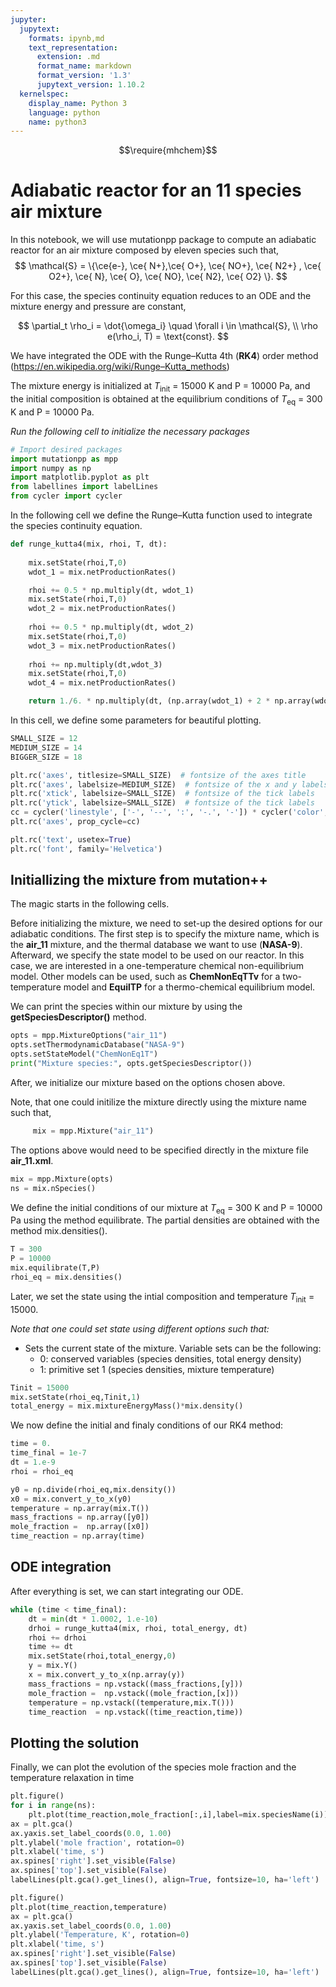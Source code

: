 ```yaml
---
jupyter:
  jupytext:
    formats: ipynb,md
    text_representation:
      extension: .md
      format_name: markdown
      format_version: '1.3'
      jupytext_version: 1.10.2
  kernelspec:
    display_name: Python 3
    language: python
    name: python3
---
```


<!-- #region slideshow={"slide_type": "slide"} -->
$$\require{mhchem}$$   

# Adiabatic reactor for an 11 species air mixture

In this notebook, we will use mutationpp package to compute an adiabatic reactor for an air mixture composed by eleven species such that,
$$
\mathcal{S} = \{\ce{e-}, \ce{ N+},\ce{ O+}, \ce{ NO+}, \ce{ N2+} , \ce{ O2+}, \ce{ N}, \ce{ O}, \ce{ NO}, \ce{ N2}, \ce{ O2} \}.
$$

For this case, the species continuity equation reduces to an ODE and the mixture energy and pressure are constant,

$$
\partial_t \rho_i = \dot{\omega_i} \quad \forall i \in \mathcal{S}, \\
\rho e(\rho_i, T) = \text{const}.
$$

We have integrated the ODE with the Runge–Kutta 4th (**RK4**) order method (https://en.wikipedia.org/wiki/Runge–Kutta_methods)

The mixture energy is initialized at $T_{\text{init}}$ = 15000 K and P = 10000 Pa, and the initial composition is obtained at the equilibrium conditions of $T_{\text{eq}}$ = 300 K and P = 10000 Pa.

*Run the following cell to initialize the necessary packages*
<!-- #endregion -->

```python slideshow={"slide_type": "slide"}
# Import desired packages
import mutationpp as mpp
import numpy as np
import matplotlib.pyplot as plt
from labellines import labelLines
from cycler import cycler
```

<!-- #region slideshow={"slide_type": "slide"} -->
In the following cell we define the  Runge–Kutta function used to integrate the species continuity equation.
<!-- #endregion -->

```python slideshow={"slide_type": "slide"}
def runge_kutta4(mix, rhoi, T, dt):
    
    mix.setState(rhoi,T,0)
    wdot_1 = mix.netProductionRates() 

    rhoi += 0.5 * np.multiply(dt, wdot_1)
    mix.setState(rhoi,T,0)
    wdot_2 = mix.netProductionRates() 
    
    rhoi += 0.5 * np.multiply(dt, wdot_2)
    mix.setState(rhoi,T,0)
    wdot_3 = mix.netProductionRates() 
    
    rhoi += np.multiply(dt,wdot_3)
    mix.setState(rhoi,T,0)
    wdot_4 = mix.netProductionRates() 

    return 1./6. * np.multiply(dt, (np.array(wdot_1) + 2 * np.array(wdot_2) + 2 * np.array(wdot_3) + np.array(wdot_4)))
```

<!-- #region slideshow={"slide_type": "notes"} -->
In this cell, we define some parameters for beautiful plotting.
<!-- #endregion -->

```python slideshow={"slide_type": "slide"}
SMALL_SIZE = 12
MEDIUM_SIZE = 14
BIGGER_SIZE = 18

plt.rc('axes', titlesize=SMALL_SIZE)  # fontsize of the axes title
plt.rc('axes', labelsize=MEDIUM_SIZE)  # fontsize of the x and y labels
plt.rc('xtick', labelsize=SMALL_SIZE)  # fontsize of the tick labels
plt.rc('ytick', labelsize=SMALL_SIZE)  # fontsize of the tick labels
cc = cycler('linestyle', ['-', '--', ':', '-.', '-']) * cycler('color', ['r', 'g', 'b', 'm', 'k'])
plt.rc('axes', prop_cycle=cc)

plt.rc('text', usetex=True)
plt.rc('font', family='Helvetica')
```

<!-- #region slideshow={"slide_type": "slide"} -->
## Initiallizing the mixture from mutation++

The magic starts in the following cells. 

Before initializing the mixture, we need to set-up the desired options for our adiabatic conditions.
The first step is to specify the mixture name, which is the **air_11** mixture, and the thermal database we want to use (**NASA-9**).
Afterward, we specify the state model to be used on our reactor. In this case, we are interested in a one-temperature chemical non-equilibrium model. 
Other models can be used, such as **ChemNonEqTTv** for a two-temperature model and **EquilTP** for a thermo-chemical equilibrium model.

We can print the species within our mixture by using the **getSpeciesDescriptor()** method.
<!-- #endregion -->

```python slideshow={"slide_type": "slide"}
opts = mpp.MixtureOptions("air_11")
opts.setThermodynamicDatabase("NASA-9")
opts.setStateModel("ChemNonEq1T")
print("Mixture species:", opts.getSpeciesDescriptor())
```

<!-- #region slideshow={"slide_type": "slide"} -->
After, we initialize our mixture based on the options chosen above.

Note, that one could initilize the mixture directly using the mixture name such that,

```python
     mix = mpp.Mixture("air_11")
```

The options above would need to be specified directly in the mixture file **air_11.xml**.
<!-- #endregion -->

```python slideshow={"slide_type": "slide"}
mix = mpp.Mixture(opts)
ns = mix.nSpecies()
```

<!-- #region slideshow={"slide_type": "slide"} -->
We define the initial conditions of our mixture at $T_{\text{eq}}$ = 300 K and P = 10000 Pa using the method equilibrate.
The partial densities are obtained with the method mix.densities().
<!-- #endregion -->

```python slideshow={"slide_type": "slide"}
T = 300
P = 10000
mix.equilibrate(T,P)
rhoi_eq = mix.densities()
```

<!-- #region slideshow={"slide_type": "slide"} -->
Later, we set the state using the intial composition and temperature $T_{\text{init}}$ = 15000.


*Note that one could set state using different options such that:*
  * Sets the current state of the mixture.  Variable sets can be the following:
     *   0: conserved variables (species densities, total energy density)
     *   1: primitive set 1 (species densities, mixture temperature)
<!-- #endregion -->

```python slideshow={"slide_type": "slide"}
Tinit = 15000
mix.setState(rhoi_eq,Tinit,1)
total_energy = mix.mixtureEnergyMass()*mix.density()

```

<!-- #region slideshow={"slide_type": "slide"} -->
We now define the initial and finaly conditions of our RK4 method:
<!-- #endregion -->

```python slideshow={"slide_type": "slide"}
time = 0.
time_final = 1e-7
dt = 1.e-9
rhoi = rhoi_eq

y0 = np.divide(rhoi_eq,mix.density())
x0 = mix.convert_y_to_x(y0)
temperature = np.array(mix.T())
mass_fractions = np.array([y0])
mole_fraction =  np.array([x0])
time_reaction = np.array(time)
```

<!-- #region slideshow={"slide_type": "slide"} -->
## ODE integration 

After everything is set, we can start integrating our ODE.
<!-- #endregion -->

```python slideshow={"slide_type": "subslide"}
while (time < time_final):
    dt = min(dt * 1.0002, 1.e-10)
    drhoi = runge_kutta4(mix, rhoi, total_energy, dt)
    rhoi += drhoi
    time += dt
    mix.setState(rhoi,total_energy,0)
    y = mix.Y()
    x = mix.convert_y_to_x(np.array(y))
    mass_fractions = np.vstack((mass_fractions,[y]))
    mole_fraction =  np.vstack((mole_fraction,[x]))
    temperature = np.vstack((temperature,mix.T()))
    time_reaction  = np.vstack((time_reaction,time))
```

<!-- #region slideshow={"slide_type": "slide"} -->
## Plotting the solution

Finally, we can plot the evolution of the species mole fraction and the temperature relaxation in time
<!-- #endregion -->

```python slideshow={"slide_type": "subslide"}
plt.figure()
for i in range(ns):
    plt.plot(time_reaction,mole_fraction[:,i],label=mix.speciesName(i))
ax = plt.gca()
ax.yaxis.set_label_coords(0.0, 1.00)
plt.ylabel('mole fraction', rotation=0)
plt.xlabel('time, s')
ax.spines['right'].set_visible(False)
ax.spines['top'].set_visible(False)  
labelLines(plt.gca().get_lines(), align=True, fontsize=10, ha='left')
```

```python slideshow={"slide_type": "subslide"}
plt.figure()
plt.plot(time_reaction,temperature)
ax = plt.gca()
ax.yaxis.set_label_coords(0.0, 1.00)
plt.ylabel('Temperature, K', rotation=0)
plt.xlabel('time, s')
ax.spines['right'].set_visible(False)
ax.spines['top'].set_visible(False)  
labelLines(plt.gca().get_lines(), align=True, fontsize=10, ha='left')
```
